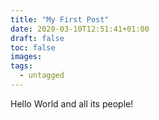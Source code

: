 ```yaml
---
title: "My First Post"
date: 2020-03-10T12:51:41+01:00
draft: false
toc: false
images:
tags:
  - untagged
---
```


Hello World and all its people!